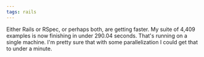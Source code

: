```yaml
---
tags: rails
---
```


Either Rails or RSpec, or perhaps both, are getting faster. My suite of 4,409 examples is now finishing in under 290.04 seconds. That's running on a single machine. I'm pretty sure that with some parallelization I could get that to under a minute.
